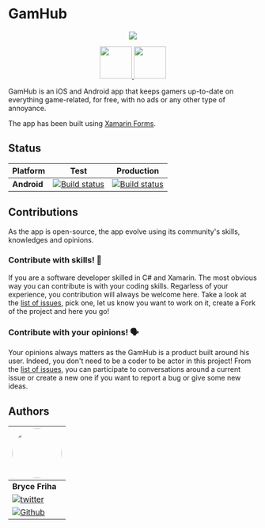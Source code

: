
# GamHub
<!-- <p align="center" class="container" >
  <img width="200px" src="https://user-images.githubusercontent.com/37577669/168440018-94d3e00b-5ddf-485a-94b7-c6488addface.png" />
</p> -->
<p align="center" class="container" >
  <img src="https://user-images.githubusercontent.com/37577669/185776799-6e32c7f7-c45e-4181-91aa-313d24a38689.png" />
</p>

<p align="center">
  <a href="https://apps.apple.com/us/app/aresgaming/id1595571591">
    <img src="https://user-images.githubusercontent.com/13558917/75712535-ed96bb00-5c7c-11ea-8bd4-e9bd36365bb2.png" height="65"/> 
  </a>
  <a href="https://play.google.com/store/apps/details?id=com.bricefriha.aresgaming&pcampaignid=pcampaignidMKT-Other-global-all-co-prtnr-py-PartBadge-Mar2515-1"> 
    <img src="https://user-images.githubusercontent.com/13558917/75712286-8d077e00-5c7c-11ea-86f0-cd693630eee0.png" height="65" />
  </a>
</p>


GamHub is an iOS and Android app that keeps gamers 
up-to-date on everything game-related, for free, 
with no ads or any other type of annoyance.

The app has been built using [Xamarin Forms](https://github.com/xamarin/Xamarin.Forms).
  
<!-- <p align="center">
  
  
  <a > 
    <img src="https://user-images.githubusercontent.com/37577669/128909033-f012fc69-d494-4e89-8691-6bf676de66c2.jpeg" height="450" />
  </a>
  <a>
    <img src="https://user-images.githubusercontent.com/37577669/128909027-c2049b08-64c8-406f-ba4d-1d184019ae38.jpeg" height="450"/> 
  </a>
  <a > 
    <img src="https://user-images.githubusercontent.com/37577669/128909032-d76176cd-21ed-418e-adc4-2d5da8b696d2.jpeg" height="450" />
  </a>
</p> -->

## Status

Platform | Test | Production |
--- | ----- | ------|
| **Android**| [![Build status](https://build.appcenter.ms/v0.1/apps/af152970-a78b-4dc4-9435-c88d5bc7a5d8/branches/master/badge)](https://appcenter.ms)|[![Build status](https://build.appcenter.ms/v0.1/apps/af152970-a78b-4dc4-9435-c88d5bc7a5d8/branches/master/badge)](https://appcenter.ms)

## Contributions
As the app is open-source, the app evolve using
its community's skills, knowledges and opinions.  

### Contribute with skills! 💪
If you are a software developer skilled in C# and Xamarin. The most obvious way you can contribute is with your coding skills.
Regarless of your experience, you contribution will always be welcome here. Take a look at the [list of issues](https://github.com/bricefriha/AresNews/issues), pick one, let us know you want to work on it, create a Fork of the project and here you go!

### Contribute with your opinions! 🗣
Your opinions always matters as the GamHub is a product built around his user. 
Indeed, you don't need to be a coder to be actor in this project!
From the [list of issues](https://github.com/bricefriha/AresNews/issues), you can participate to conversations around a current issue or create a new one if you want to report a bug or give some new ideas.

## Authors


|  <img width="100px" style="border-radius:150px"  src="https://avatars.githubusercontent.com/u/37577669?v=4" />|
|---|
| **Bryce Friha** |
| [![twitter](https://img.shields.io/twitter/follow/BriceFriha?label=Follow%20on%20Twitter&style=social)](https://twitter.com/BriceFriha?ref_src=twsrc%5Etfw) |
| [![Github](https://img.shields.io/github/followers/bricefriha?label=Follow%20on%20Github&style=social)](https://github.com/bricefriha) |
